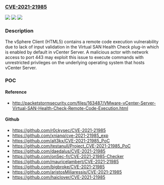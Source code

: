 ### [CVE-2021-21985](https://cve.mitre.org/cgi-bin/cvename.cgi?name=CVE-2021-21985)
![](https://img.shields.io/static/v1?label=Product&message=VMware%20vCenter%20Server%20and%20VMware%20Cloud%20Foundation&color=blue)
![](https://img.shields.io/static/v1?label=Version&message=n%2Fa&color=blue)
![](https://img.shields.io/static/v1?label=Vulnerability&message=Remote%20code%20execution%20vulnerability&color=brighgreen)

### Description

The vSphere Client (HTML5) contains a remote code execution vulnerability due to lack of input validation in the Virtual SAN Health Check plug-in which is enabled by default in vCenter Server. A malicious actor with network access to port 443 may exploit this issue to execute commands with unrestricted privileges on the underlying operating system that hosts vCenter Server.

### POC

#### Reference
- http://packetstormsecurity.com/files/163487/VMware-vCenter-Server-Virtual-SAN-Health-Check-Remote-Code-Execution.html

#### Github
- https://github.com/r0ckysec/CVE-2021-21985
- https://github.com/xnianq/cve-2021-21985_exp
- https://github.com/alt3kx/CVE-2021-21985_PoC
- https://github.com/testanull/Project_CVE-2021-21985_PoC
- https://github.com/daedalus/CVE-2021-21985
- https://github.com/onSec-fr/CVE-2021-21985-Checker
- https://github.com/mauricelambert/CVE-2021-21985
- https://github.com/bigbroke/CVE-2021-21985
- https://github.com/aristosMiliaressis/CVE-2021-21985
- https://github.com/haiclover/CVE-2021-21985

